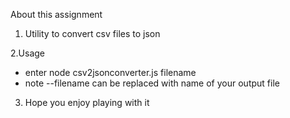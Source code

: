 About this assignment

1. Utility to convert csv files to json

2.Usage
 * enter node csv2jsonconverter.js filename
 * note --filename can be replaced with name of your output file

3. Hope you enjoy playing with it